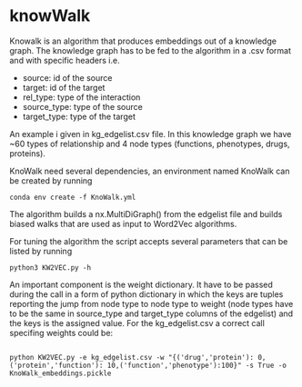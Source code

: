 # knowWalk

Knowalk is an algorithm that produces embeddings out of a knowledge graph. The knowledge graph has to be fed to the algorithm in a .csv format and with specific headers i.e. 

- source: id of the source
- target: id of the target
- rel_type: type of the interaction
- source_type: type of the source
- target_type: type of the target

An example i given in kg_edgelist.csv file. In this knowledge graph we have ~60 types of relationship and 4 node types (functions, phenotypes, drugs, proteins).

KnoWalk need several dependencies, an environment named KnoWalk can be created by running

```
conda env create -f KnoWalk.yml
```

The algorithm builds a nx.MultiDiGraph() from the edgelist file and builds biased walks that are used as input to Word2Vec algorithms.

For tuning the algorithm the script accepts several parameters that can be listed by running

```
python3 KW2VEC.py -h
```

An important component is the weight dictionary. It have to be passed during the call in a form of python dictionary in which the keys are tuples reporting the jump from node type to node type to weight (node types have to be the same in source_type and target_type columns of the edgelist) and the keys is the assigned value. For the kg_edgelist.csv a correct call specifing weights could be:

```

python KW2VEC.py -e kg_edgelist.csv -w "{('drug','protein'): 0,('protein','function'): 10,('function','phenotype'):100}" -s True -o KnoWalk_embeddings.pickle
```







